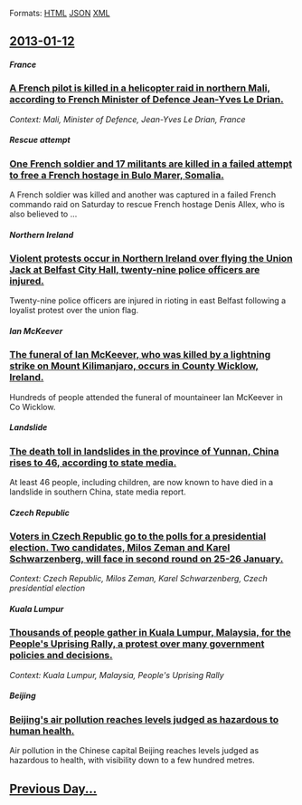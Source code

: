 
Formats: [HTML](2013/01/12/index.html)  [JSON](2013/01/12/index.json)  [XML](2013/01/12/index.xml)  

## [2013-01-12](/news/2013/01/12/index.md)

##### France
### [A French pilot is killed in a helicopter raid in northern Mali, according to French Minister of Defence Jean-Yves Le Drian. ](/news/2013/01/12/a-french-pilot-is-killed-in-a-helicopter-raid-in-northern-mali-according-to-french-minister-of-defence-jean-yves-le-drian.md)
_Context: Mali, Minister of Defence, Jean-Yves Le Drian, France_

##### Rescue attempt
### [One French soldier and 17 militants are killed in a failed attempt to free a French hostage in Bulo Marer, Somalia. ](/news/2013/01/12/one-french-soldier-and-17-militants-are-killed-in-a-failed-attempt-to-free-a-french-hostage-in-bulo-marer-somalia.md)
A&#x20;French&#x20;soldier&#x20;was&#x20;killed&#x20;and&#x20;another&#x20;was&#x20;captured&#x20;in&#x20;a&#x20;failed&#x20;French&#x20;commando&#x20;raid&#x20;on&#x20;Saturday&#x20;to&#x20;rescue&#x20;French&#x20;hostage&#x20;Denis&#x20;Allex,&#x20;who&#x20;is&#x20;also&#x20;believed&#x20;to&#x20;...

##### Northern Ireland
### [Violent protests occur in Northern Ireland over flying the Union Jack at Belfast City Hall, twenty-nine police officers are injured. ](/news/2013/01/12/violent-protests-occur-in-northern-ireland-over-flying-the-union-jack-at-belfast-city-hall-twenty-nine-police-officers-are-injured.md)
Twenty-nine police officers are injured in rioting in east Belfast following a loyalist protest over the union flag.

##### Ian McKeever
### [The funeral of Ian McKeever, who was killed by a lightning strike on Mount Kilimanjaro, occurs in County Wicklow, Ireland. ](/news/2013/01/12/the-funeral-of-ian-mckeever-who-was-killed-by-a-lightning-strike-on-mount-kilimanjaro-occurs-in-county-wicklow-ireland.md)
Hundreds of people attended the funeral of mountaineer Ian McKeever in Co Wicklow.

##### Landslide
### [The death toll in landslides in the province of Yunnan, China rises to 46, according to state media. ](/news/2013/01/12/the-death-toll-in-landslides-in-the-province-of-yunnan-china-rises-to-46-according-to-state-media.md)
At least 46 people, including children, are now known to have died in a landslide in southern China, state media report.

##### Czech Republic
### [Voters in Czech Republic go to the polls for a presidential election. Two candidates, Milos Zeman and Karel Schwarzenberg, will face in second round on 25-26 January. ](/news/2013/01/12/voters-in-czech-republic-go-to-the-polls-for-a-presidential-election-two-candidates-miloa-zeman-and-karel-schwarzenberg-will-face-in-sec.md)
_Context: Czech Republic, Milos Zeman, Karel Schwarzenberg, Czech presidential election_

##### Kuala Lumpur
### [Thousands of people gather in Kuala Lumpur, Malaysia, for the People's Uprising Rally, a protest over many government policies and decisions. ](/news/2013/01/12/thousands-of-people-gather-in-kuala-lumpur-malaysia-for-the-people-s-uprising-rally-a-protest-over-many-government-policies-and-decisions.md)
_Context: Kuala Lumpur, Malaysia, People's Uprising Rally_

##### Beijing
### [Beijing's air pollution reaches levels judged as hazardous to human health. ](/news/2013/01/12/beijing-s-air-pollution-reaches-levels-judged-as-hazardous-to-human-health.md)
Air pollution in the Chinese capital Beijing reaches levels judged as hazardous to health, with visibility down to a few hundred metres.

## [Previous Day...](/news/2013/01/11/index.md)

